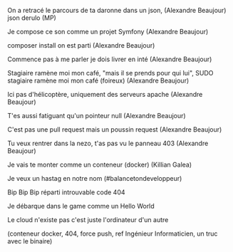 On a retracé le parcours de ta daronne
dans un json, (Alexandre Beaujour)
json derulo (MP)

Je compose ce son comme un projet Symfony (Alexandre Beaujour)

composer install on est parti (Alexandre Beaujour)

Commence pas à me parler
je dois livrer en inté (Alexandre Beaujour)

Stagiaire ramène moi mon café, "mais il se prends pour qui lui", SUDO stagiaire ramène moi mon café (foireux) (Alexandre Beaujour)

Ici pas d'hélicoptère, uniquement des serveurs apache (Alexandre Beaujour)

T'es aussi fatiguant qu'un pointeur null (Alexandre Beaujour)

C'est pas une pull request mais un poussin request (Alexandre Beaujour)

Tu veux rentrer dans la nezo, t'as pas vu le panneau 403 (Alexandre Beaujour)

Je vais te monter comme un conteneur (docker) (Killian Galea)

Je veux un hastag en notre nom (#balancetondeveloppeur)

Bip Bip Bip réparti introuvable code 404

Je débarque dans le game comme un Hello World

Le cloud n'existe pas c'est juste l'ordinateur d'un autre

(conteneur docker, 404, force push, ref Ingénieur Informaticien, un truc avec le binaire)
